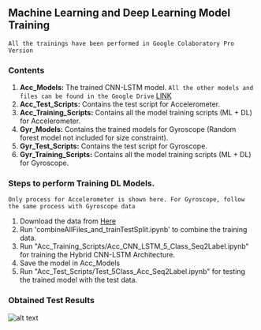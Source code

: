 ## Machine Learning and Deep Learning Model Training

`All the trainings have been performed in Google Colaboratory Pro Version`

### Contents
1. **Acc_Models:** The trained CNN-LSTM model. 
   `All the other models and files can be found in the Google Drive` [LINK](https://drive.google.com/drive/folders/17LU4izLzlkPiMW9A1Au3PF5JLZlSj4ji?usp=sharing)
2. **Acc_Test_Scripts:** Contains the test script for Accelerometer.
3. **Acc_Training_Scripts:** Contains all the model training scripts (ML + DL) for Accelerometer.
4. **Gyr_Models:** Contains the trained models for Gyroscope (Random forest model not included for size constraint).
5. **Gyr_Test_Scripts:** Contains the test script for Gyroscope.
3. **Gyr_Training_Scripts:** Contains all the model training scripts (ML + DL) for Gyroscope.

### Steps to perform Training DL Models.
`Only process for Accelerometer is shown here. For Gyroscope, follow the same process with Gyroscope data `

1. Download the data from [Here](https://drive.google.com/drive/folders/1_NTmYTuADib17Trl6Qa9ooUy4BlqG5oA?usp=sharing)
2. Run 'combineAllFiles_and_trainTestSplit.ipynb' to combine the training data.
3. Run "Acc_Training_Scripts/Acc_CNN_LSTM_5_Class_Seq2Label.ipynb" for training the Hybrid CNN-LSTM Architecture.
4. Save the model in Acc_Models
5. Run "Acc_Test_Scripts/Test_5Class_Acc_Seq2Label.ipynb" for testing the trained model with the test data.

### Obtained Test Results
![alt text](https://github.com/Niloy-Chakraborty/FDD-in-UAV-using-Deep-Learning/blob/master/ML_DL/misc_images/ConfusionMatrics.drawio.png)




 
